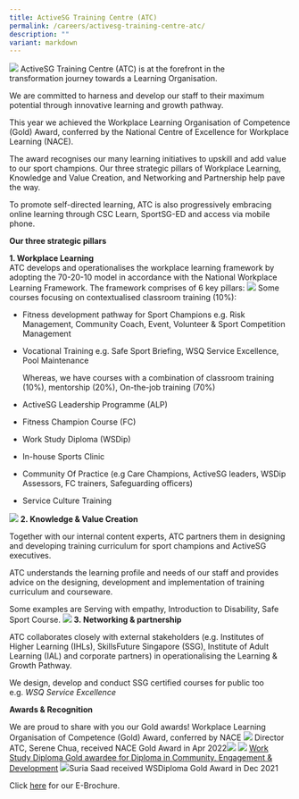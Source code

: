 ```yaml
---
title: ActiveSG Training Centre (ATC)
permalink: /careers/activesg-training-centre-atc/
description: ""
variant: markdown
---
```

![](/images/About%20Us/ActiveSG%20Staff%20Development/WhatsApp%20Image%202022-05-25%20at%2031045%20PM%201.jpeg)
ActiveSG Training Centre (ATC) is at the forefront in the transformation&nbsp;journey towards a Learning Organisation.

We are committed to harness and develop our staff to their maximum potential through innovative learning and growth pathway.

This year we achieved the Workplace Learning Organisation of Competence (Gold) Award, conferred by the National Centre of Excellence for Workplace Learning (NACE).

The award recognises our many learning initiatives to upskill and add value to our sport champions. Our three strategic pillars of Workplace Learning, Knowledge and Value Creation, and Networking and Partnership help pave the way.

To promote self-directed learning, ATC is also progressively embracing online learning through CSC Learn, SportSG-ED and access via mobile phone.

**Our three strategic pillars**

**1\.  Workplace Learning**<br>
ATC develops and operationalises the workplace learning framework by adopting the 70-20-10 model in accordance with the National Workplace Learning Framework. The framework comprises of 6 key pillars:
![](/images/About%20Us/ActiveSG%20Staff%20Development/Strategic%20Pillar.png)
Some courses focusing on contextualised classroom training (10%):
    

*   Fitness development pathway for Sport Champions e.g. Risk Management, Community Coach,&nbsp;Event, Volunteer &amp; Sport Competition Management
*   Vocational Training e.g.&nbsp;Safe Sport Briefing, WSQ Service Excellence, Pool Maintenance
    
    Whereas, we have courses with a combination of classroom training (10%), mentorship (20%), On-the-job training (70%)
	<br>

*   ActiveSG Leadership Programme (ALP)
*   Fitness Champion Course (FC)
*   Work Study Diploma (WSDip)
*   In-house Sports Clinic
*   Community Of Practice (e.g Care Champions, ActiveSG leaders, WSDip Assessors, FC trainers, Safeguarding officers)
*   Service Culture Training

![](/images/About%20Us/ActiveSG%20Staff%20Development/Workplace%20learning.jpeg)
**2.&nbsp;Knowledge &amp; Value Creation**

Together with our internal content experts, ATC partners them in designing and developing training curriculum for sport champions and ActiveSG executives.

ATC understands the learning profile and needs of our staff and provides advice on the designing, development and implementation of training curriculum and courseware.

Some examples are Serving with empathy, Introduction to Disability, Safe Sport Course.
![](/images/About%20Us/ActiveSG%20Staff%20Development/knowledge%20and%20value%20creation.jpeg)
**3.&nbsp;Networking &amp; partnership**

ATC collaborates closely with external stakeholders (e.g. Institutes of Higher Learning (IHLs), SkillsFuture Singapore (SSG), Institute of Adult Learning (IAL) and corporate partners)&nbsp;in operationalising the Learning &amp; Growth Pathway.

We design, develop and conduct SSG certified courses for public too e.g.&nbsp;_WSQ Service Excellence_

**Awards &amp; Recognition**

We are proud to share with you our Gold awards!
Workplace Learning Organisation of Competence (Gold) Award, conferred by NACE
![](/images/About%20Us/ActiveSG%20Staff%20Development/Serene%20Chua.jpeg)
Director ATC, Serene Chua, received NACE Gold Award in Apr 2022![](/images/About%20Us/ActiveSG%20Staff%20Development/Diploma.jpeg)
![](/images/About%20Us/ActiveSG%20Staff%20Development/Diploma%20Gold.png)
<u>Work Study Diploma Gold awardee for Diploma in Community, Engagement &amp; Development</u>
	![](/images/About%20Us/ActiveSG%20Staff%20Development/Suria%20Saad.jpeg)Suria Saad received WSDiploma Gold Award in Dec 2021

Click&nbsp;[here](https://www.sportsingapore.gov.sg/-/media/SSC/Corporate/Files/ActiveSG-E-Brochure/ATC-e-brochure.ashx?la=en&amp;hash=4871800D903BA8A60B043D35DF981AA26AF0B070)&nbsp;for our E-Brochure.

